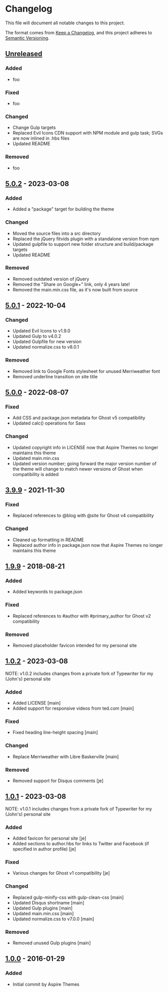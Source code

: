 # Changelog

This file will document all notable changes to this project.

The format comes from [Keep a Changelog](https://keepachangelog.com/en/1.0.0/),
and this project adheres to [Semantic Versioning](https://semver.org/spec/v2.0.0.html).

## [Unreleased]

### Added

+ foo

### Fixed

+ foo

### Changed

+ Change Gulp targets
+ Replaced Evil Icons CDN support with NPM module and gulp task; SVGs are now inlined in .hbs files
+ Updated README

### Removed

+ foo

## [5.0.2] - 2023-03-08

### Added

+ Added a "package" target for building the theme

### Changed

+ Moved the source files into a src directory
+ Replaced the jQuery fitvids plugin with a standalone version from npm
+ Updated gulpfile to support new folder structure and build/package targets
+ Updated README

### Removed

+ Removed outdated version of jQuery
+ Removed the "Share on Google+" link, only 4 years late!
+ Removed the main.min.css file, as it's now built from source

## [5.0.1] - 2022-10-04

### Changed

+ Updated Evil Icons to v1.9.0
+ Updated Gulp to v4.0.2
+ Updated Gulpfile for new version
+ Updated normalize.css to v8.0.1

### Removed

+ Removed link to Google Fonts stylesheet for unused Merriweather font
+ Removed underline transition on site title

## [5.0.0] - 2022-08-07

### Fixed

+ Add CSS and package.json metadata for Ghost v5 compatibility
+ Updated calc() operations for Sass

### Changed

+ Updated copyright info in LICENSE now that Aspire Themes no longer maintains this theme
+ Updated main.min.css
+ Updated version number; going forward the major version number of the theme will change to match newer versions of Ghost when compatibility is added

## [3.9.9] - 2021-11-30

### Fixed

+ Replaced references to @blog with @site for Ghost v4 compatibility

### Changed

+ Cleaned up formatting in README
+ Replaced author info in package.json now that Aspire Themes no longer maintains this theme

## [1.9.9] - 2018-08-21

### Added

+ Added keywords to package.json

### Fixed

+ Replaced references to #author with #primary_author for Ghost v2 compatibility

### Removed

+ Removed placeholder favicon intended for my personal site

## [1.0.2] - 2023-03-08

NOTE: v1.0.2 includes changes from a private fork of Typewriter for my (John's) personal site

### Added

+ Added LICENSE [main]
+ Added support for responsive videos from ted.com [main]

### Fixed

+ Fixed heading line-height spacing [main]

### Changed

+ Replace Merriweather with Libre Baskerville [main]

### Removed

+ Removed support for Disqus comments [je]

## [1.0.1] - 2023-03-08

NOTE: v1.0.1 includes changes from a private fork of Typewriter for my (John's) personal site

### Added

+ Added favicon for personal site [je]
+ Added sections to author.hbs for links to Twitter and Facebook (if specified in author profile) [je]

### Fixed

+ Various changes for Ghost v1 compatibility [je]

### Changed

+ Replaced gulp-minify-css with gulp-clean-css [main]
+ Updated Disqus shortname [main]
+ Updated Gulp plugins [main]
+ Updated main.min.css [main]
+ Updated normalize.css to v7.0.0 [main]

### Removed

+ Removed unused Gulp plugins [main]

## [1.0.0] - 2016-01-29

### Added

+ Initial commit by Aspire Themes

[unreleased]: https://github.com/JElmore/typewriter/compare/v5.0.2...HEAD
[5.0.2]: https://github.com/JElmore/typewriter/compare/v5.0.1...v5.0.2
[5.0.1]: https://github.com/JElmore/typewriter/compare/v5.0.0...v5.0.1
[5.0.0]: https://github.com/JElmore/typewriter/compare/v3.9.9...v5.0.0
[3.9.9]: https://github.com/JElmore/typewriter/compare/v1.9.9...v3.9.9
[1.9.9]: https://github.com/JElmore/typewriter/compare/v1.0.2...v1.9.9
[1.0.2]: https://github.com/JElmore/typewriter/compare/v1.0.1...v1.0.2
[1.0.1]: https://github.com/JElmore/typewriter/compare/v1.0.0...v1.0.1
[1.0.0]: https://github.com/JElmore/typewriter/releases/tag/v1.0.0
